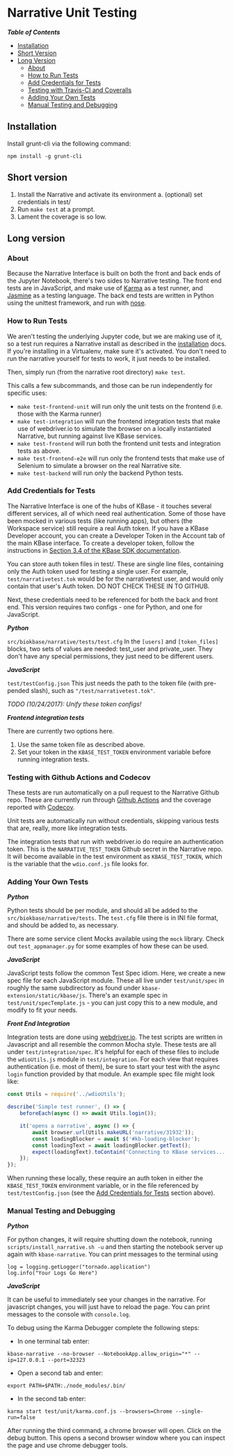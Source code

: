 # Narrative Unit Testing

***Table of Contents***

- [Installation](#installation)
- [Short Version](#short-version)
- [Long Version](#long-version)
  - [About](#about)
  - [How to Run Tests](#how-to-run-tests)
  - [Add Credentials for Tests](#add-credentials-for-tests)
  - [Testing with Travis-CI and Coveralls](#testing-with-travis-ci-and-coveralls)
  - [Adding Your Own Tests](#adding-your-own-tests)
  - [Manual Testing and Debugging](#manual-testing-and-debugging)

## Installation

Install grunt-cli via the following command:

```
npm install -g grunt-cli
```

## Short version

1. Install the Narrative and activate its environment
    a. (optional) set credentials in test/
2. Run `make test` at a prompt.
3. Lament the coverage is so low.

## Long version

### About

Because the Narrative Interface is built on both the front and back ends of the Jupyter Notebook, there's two sides to Narrative testing. The front end tests are in JavaScript, and make use of [Karma](http://karma-runner.github.io/1.0/index.html) as a test runner, and [Jasmine](https://jasmine.github.io/2.0/introduction.html) as a testing language. The back end tests are written in Python using the unittest framework, and run with [nose](http://nose.readthedocs.io/en/latest/).

### How to Run Tests

We aren't testing the underlying Jupyter code, but we are making use of it, so a test run requires a Narrative install as described in the [installation](../install/local_install.md) docs. If you're installing in a Virtualenv, make sure it's activated. You don't need to run the narrative yourself for tests to work, it just needs to be installed.

Then, simply run (from the narrative root directory) `make test`.

This calls a few subcommands, and those can be run independently for specific uses:

- `make test-frontend-unit` will run only the unit tests on the frontend (i.e. those with the Karma runner)
- `make test-integration` will run the frontend integration tests that make use of webdriver.io to simulate the browser on a locally instantiated Narrative, but running against live KBase services.
- `make test-frontend` will run both the frontend unit tests and integration tests as above.
- `make test-frontend-e2e` will run only the frontend tests that make use of Selenium to simulate a browser on the real Narrative site.
- `make test-backend` will run only the backend Python tests.

### Add Credentials for Tests

The Narrative Interface is one of the hubs of KBase - it touches several different services, all of which need real authentication. Some of those have been mocked in various tests (like running apps), but others (the Workspace service) still require a real Auth token. If you have a KBase Developer account, you can create a Developer Token in the Account tab of the main KBase interface. To create a developer token, follow the instructions in [Section 3.4 of the KBase SDK documentation](https://kbase.github.io/kb_sdk_docs/tutorial/3_initialize.html).

You can store auth token files in test/. These are single line files, containing only the Auth token used for testing a single user. For example, `test/narrativetest.tok` would be for the narrativetest user, and would only contain that user's Auth token. DO NOT CHECK THESE IN TO GITHUB.

Next, these credentials need to be referenced for both the back and front end. This version requires two configs - one for Python, and one for JavaScript.

***Python***

`src/biokbase/narrative/tests/test.cfg`
In the `[users]` and `[token_files]` blocks, two sets of values are needed: test_user and private_user. They don't have any special permissions, they just need to be different users.

***JavaScript***

`test/testConfig.json`
This just needs the path to the token file (with pre-pended slash), such as `"/test/narrativetest.tok"`.

*TODO (10/24/2017): Unify these token configs!*

***Frontend integration tests***

There are currently two options here.
1. Use the same token file as described above.
2. Set your token in the `KBASE_TEST_TOKEN` environment variable before running integration tests. 

### Testing with Github Actions and Codecov

These tests are run automatically on a pull request to the Narrative Github repo. These are currently run through [Github Actions](https://docs.github.com/en/free-pro-team@latest/actions) and the coverage reported with [Codecov](https://codecov.io/).

Unit tests are automatically run without credentials, skipping various tests that are, really, more like integration tests.

The integration tests that run with webdriver.io do require an authentication token. This is the `NARRATIVE_TEST_TOKEN` Github secret in the Narrative repo. It will become available in the test environment as `KBASE_TEST_TOKEN`, which is the variable that the `wdio.conf.js` file looks for.

### Adding Your Own Tests

***Python***

Python tests should be per module, and should all be added to the `src/biokbase/narrative/tests`. The `test.cfg` file there is in INI file format, and should be added to, as necessary.

There are some service client Mocks available using the `mock` library. Check out `test_appmanager.py` for some examples of how these can be used.

***JavaScript***

JavaScript tests follow the common Test Spec idiom. Here, we create a new spec file for each JavaScript module. These all live under `test/unit/spec` in roughly the same subdirectory as found under `kbase-extension/static/kbase/js`. There's an example spec in `test/unit/specTemplate.js` - you can just copy this to a new module, and modify to fit your needs.

***Front End Integration***

Integration tests are done using [webdriver.io](https://webdriver.io). The test scripts are written in Javascript and all resemble the common Mocha style. These tests are all under `test/integration/spec`. It's helpful for each of these files to include the `wdioUtils.js` module in `test/integration`. For each view that requires authentication (i.e. most of them), be sure to start your test with the async `login` function provided by that module. An example spec file might look like:

```javascript
const Utils = require('../wdioUtils');

describe('Simple test runner', () => {
    beforeEach(async () => await Utils.login());

    it('opens a narrative', async () => {
        await browser.url(Utils.makeURL('narrative/31932'));
        const loadingBlocker = await $('#kb-loading-blocker');
        const loadingText = await loadingBlocker.getText();
        expect(loadingText).toContain('Connecting to KBase services...');
    });
});
```

When running these locally, these require an auth token in either the `KBASE_TEST_TOKEN` environment variable, or in the file referenced by `test/testConfig.json` (see the [Add Credentials for Tests](#add-credentials-for-tests) section above).

### Manual Testing and Debugging

***Python***

For python changes, it will require shutting down the notebook, running `scripts/install_narrative.sh -u` and then starting the notebook server up again with `kbase-narrative`. You can print messages to the terminal using

```
log = logging.getLogger("tornado.application")
log.info("Your Logs Go Here")
```

***JavaScript***

It can be useful to immediately see your changes in the narrative. For javascript changes, you will just have to reload the page. You can print messages to the console with `console.log`.

To debug using the Karma Debugger complete the following steps:

- In one terminal tab enter:

```
kbase-narrative --no-browser --NotebookApp.allow_origin="*" --ip=127.0.0.1 --port=32323
```

- Open a second tab and enter:

```
export PATH=$PATH:./node_modules/.bin/
```

- In the second tab enter:

```
karma start test/unit/karma.conf.js --browsers=Chrome --single-run=false
```

After running the third command, a chrome browser will open. Click on the debug button. This opens a second browser window where you can inspect the page and use chrome debugger tools.
